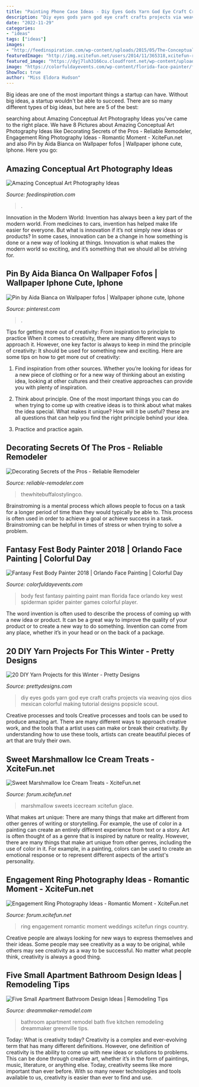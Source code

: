 ```yaml
---
title: "Painting Phone Case Ideas - Diy Eyes Gods Yarn God Eye Craft Crafts Projects Via Weaving Ojos Dios Mexican Colorful Making Tutorial Designs Popsicle Scout"
description: "Diy eyes gods yarn god eye craft crafts projects via weaving ojos dios mexican colorful making tutorial designs popsicle scout"
date: "2022-11-29"
categories:
- "ideas"
tags: ["ideas"]
images:
- "http://feedinspiration.com/wp-content/uploads/2015/05/The-Conceptual-Brilliance-of-Photography-768x1024.jpg"
featuredImage: "http://img.xcitefun.net/users/2014/11/365318,xcitefun-ring-photography-6.jpg"
featured_image: "https://dyj7luh3166cu.cloudfront.net/wp-content/uploads/sites/6/2016/06/Black-Trim.jpg"
image: "https://colorfuldayevents.com/wp-content/florida-face-painter/fantasy-fest/spider-man-body-paint-fantasy-fest.jpg"
ShowToc: true
author: "Miss Eldora Hudson"
---
```



Big ideas are one of the most important things a startup can have. Without big ideas, a startup wouldn't be able to succeed. There are so many different types of big ideas, but here are 5 of the best: 

	

		
searching about Amazing Conceptual Art Photography Ideas you've came to the right place. We have 8 Pictures about Amazing Conceptual Art Photography Ideas like Decorating Secrets of the Pros - Reliable Remodeler, Engagement Ring Photography Ideas - Romantic Moment - XciteFun.net and also Pin by Aida Bianca on Wallpaper fofos | Wallpaper iphone cute, Iphone. Here you go:
		
    
## Amazing Conceptual Art Photography Ideas

<img loading=lazy src="http://feedinspiration.com/wp-content/uploads/2015/05/The-Conceptual-Brilliance-of-Photography-768x1024.jpg" onerror="this.onerror=null;this.src='https://tse1.mm.bing.net/th?id=OIP._25zBKLDgGsmo3V93-O8gwHaJ4&amp;pid=15.1';" alt="Amazing Conceptual Art Photography Ideas">

_Source: feedinspiration.com_

>. 

	

Innovation in the Modern World:
Invention has always been a key part of the modern world. From medicines to cars, invention has helped make life easier for everyone. But what is innovation if it’s not simply new ideas or products? In some cases, innovation can be a change in how something is done or a new way of looking at things. Innovation is what makes the modern world so exciting, and it’s something that we should all be striving for.

    
## Pin By Aida Bianca On Wallpaper Fofos | Wallpaper Iphone Cute, Iphone

<img loading=lazy src="https://i.pinimg.com/736x/65/25/cc/6525cc2ce9b00894b4c23789f90bbbc9.jpg" onerror="this.onerror=null;this.src='https://tse2.mm.bing.net/th?id=OIP.18hxWgfbMZW4N1zLqxC83AHaNJ&amp;pid=15.1';" alt="Pin by Aida Bianca on Wallpaper fofos | Wallpaper iphone cute, Iphone">

_Source: pinterest.com_

>. 

	

Tips for getting more out of creativity: From inspiration to principle to practice
When it comes to creativity, there are many different ways to approach it. However, one key factor is always to keep in mind the principle of creativity: It should be used for something new and exciting. Here are some tips on how to get more out of creativity:
1. Find inspiration from other sources. Whether you’re looking for ideas for a new piece of clothing or for a new way of thinking about an existing idea, looking at other cultures and their creative approaches can provide you with plenty of inspiration.

2. Think about principle. One of the most important things you can do when trying to come up with creative ideas is to think about what makes the idea special. What makes it unique? How will it be useful? these are all questions that can help you find the right principle behind your idea.

3. Practice and practice again.

    
## Decorating Secrets Of The Pros - Reliable Remodeler

<img loading=lazy src="https://dyj7luh3166cu.cloudfront.net/wp-content/uploads/sites/6/2016/06/Black-Trim.jpg" onerror="this.onerror=null;this.src='https://tse2.mm.bing.net/th?id=OIP.Eu9kohEjvgNGualzNECO9gHaLG&amp;pid=15.1';" alt="Decorating Secrets of the Pros - Reliable Remodeler">

_Source: reliable-remodeler.com_

>thewhitebuffalostylingco. 

	

Brainstroming is a mental process which allows people to focus on a task for a longer period of time than they would typically be able to. This process is often used in order to achieve a goal or achieve success in a task. Brainstroming can be helpful in times of stress or when trying to solve a problem.

    
## Fantasy Fest Body Painter 2018 | Orlando Face Painting | Colorful Day

<img loading=lazy src="https://colorfuldayevents.com/wp-content/florida-face-painter/fantasy-fest/spider-man-body-paint-fantasy-fest.jpg" onerror="this.onerror=null;this.src='https://tse3.mm.bing.net/th?id=OIP.gVOU_NkjpWhgXrS6jSY6wwAAAA&amp;pid=15.1';" alt="Fantasy Fest Body Painter 2018 | Orlando Face Painting | Colorful Day">

_Source: colorfuldayevents.com_

>body fest fantasy painting paint man florida face orlando key west spiderman spider painter games colorful player. 

	

The word invention is often used to describe the process of coming up with a new idea or product. It can be a great way to improve the quality of your product or to create a new way to do something. Invention can come from any place, whether it’s in your head or on the back of a package.

    
## 20 DIY Yarn Projects For This Winter - Pretty Designs

<img loading=lazy src="http://www.prettydesigns.com/wp-content/uploads/2015/11/DIY-Gods-Eyes.jpg" onerror="this.onerror=null;this.src='https://tse2.mm.bing.net/th?id=OIP.eYfeBpVUr8Olk89-4ArDHQHaKw&amp;pid=15.1';" alt="20 DIY Yarn Projects for this Winter - Pretty Designs">

_Source: prettydesigns.com_

>diy eyes gods yarn god eye craft crafts projects via weaving ojos dios mexican colorful making tutorial designs popsicle scout. 

	

Creative processes and tools
Creative processes and tools can be used to produce amazing art. There are many different ways to approach creative work, and the tools that a artist uses can make or break their creativity. By understanding how to use these tools, artists can create beautiful pieces of art that are truly their own.

    
## Sweet Marshmallow Ice Cream Treats - XciteFun.net

<img loading=lazy src="https://img.xcitefun.net/users/2015/07/383361,xcitefun-marshmallow-ice-cream-3.jpg" onerror="this.onerror=null;this.src='https://tse2.mm.bing.net/th?id=OIP.2QDv4HiQgjq0dfL9aV9UUgHaJ4&amp;pid=15.1';" alt="Sweet Marshmallow Ice Cream Treats - XciteFun.net">

_Source: forum.xcitefun.net_

>marshmallow sweets icecream xcitefun glace. 

	

What makes art unique: There are many things that make art different from other genres of writing or storytelling. For example, the use of color in a painting can create an entirely different experience from text or a story.
Art is often thought of as a genre that is inspired by nature or reality. However, there are many things that make art unique from other genres, including the use of color in it. For example, in a painting, colors can be used to create an emotional response or to represent different aspects of the artist's personality.

    
## Engagement Ring Photography Ideas - Romantic Moment - XciteFun.net

<img loading=lazy src="http://img.xcitefun.net/users/2014/11/365318,xcitefun-ring-photography-6.jpg" onerror="this.onerror=null;this.src='https://tse2.mm.bing.net/th?id=OIP.1X5DjCTz2k7coOz0O0gcwQHaLH&amp;pid=15.1';" alt="Engagement Ring Photography Ideas - Romantic Moment - XciteFun.net">

_Source: forum.xcitefun.net_

>ring engagement romantic moment weddings xcitefun rings country. 

	

Creative people are always looking for new ways to express themselves and their ideas. Some people may see creativity as a way to be original, while others may see creativity as a way to be successful. No matter what people think, creativity is always a good thing.

    
## Five Small Apartment Bathroom Design Ideas | Remodeling Tips

<img loading=lazy src="https://www.dreammaker-remodel.com/greenville/wp-content/uploads/sites/35/2018/04/ogden_ut_-_bath_1-small.jpg" onerror="this.onerror=null;this.src='https://tse4.mm.bing.net/th?id=OIP.cqobAzvgzp0kcmFfHVSkWQAAAA&amp;pid=15.1';" alt="Five Small Apartment Bathroom Design Ideas | Remodeling Tips">

_Source: dreammaker-remodel.com_

>bathroom apartment remodel bath five kitchen remodeling dreammaker greenville tips. 

	

Today: What is creativity today?
Creativity is a complex and ever-evolving term that has many different definitions. However, one definition of creativity is the ability to come up with new ideas or solutions to problems. This can be done through creative art, whether it’s in the form of paintings, music, literature, or anything else. Today, creativity seems like more important than ever before. With so many newer technologies and tools available to us, creativity is easier than ever to find and use.

